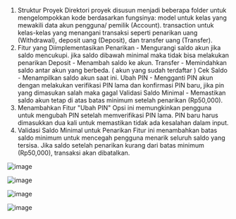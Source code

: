 1. Struktur Proyek
Direktori proyek disusun menjadi beberapa folder untuk mengelompokkan kode berdasarkan fungsinya:
model untuk kelas yang mewakili data akun pengguna/ pemilik (Account).
transaction untuk kelas-kelas yang menangani transaksi seperti penarikan uang (Withdrawal), deposit uang (Deposit), dan transfer uang (Transfer).
2. Fitur yang Diimplementasikan
Penarikan - Mengurangi saldo akun jika saldo mencukupi. jika saldo dibawah minimal maka tidak bisa melakukan penarikan
Deposit - Menambah saldo ke akun.
Transfer - Memindahkan saldo antar akun yang berbeda. ( akun yang sudah terdaftar )
Cek Saldo - Menampilkan saldo akun saat ini.
Ubah PIN - Mengganti PIN akun dengan melakukan verifikasi PIN lama dan konfirmasi PIN baru, jika pin yang dimasukan salah maka gagal
Validasi Saldo Minimal - Memastikan saldo akun tetap di atas batas minimum setelah penarikan (Rp50,000).
3. Menambahkan Fitur "Ubah PIN"
Opsi ini memungkinkan pengguna untuk mengubah PIN setelah memverifikasi PIN lama.
PIN baru harus dimasukkan dua kali untuk memastikan tidak ada kesalahan dalam input.
4. Validasi Saldo Minimal untuk Penarikan
Fitur ini menambahkan batas saldo minimum untuk mencegah pengguna menarik seluruh saldo yang tersisa.
Jika saldo setelah penarikan kurang dari batas minimum (Rp50,000), transaksi akan dibatalkan.

![image](https://github.com/user-attachments/assets/15ac00ed-c329-404d-80e8-181b7dd4cbc8)

![image](https://github.com/user-attachments/assets/469e2279-27c6-46db-8850-681ab7017077)

![image](https://github.com/user-attachments/assets/965a9532-7f68-4435-b3ff-6c6c44de3827)

![image](https://github.com/user-attachments/assets/88c1acc9-a522-4371-81ff-0ce34f3960ed)



